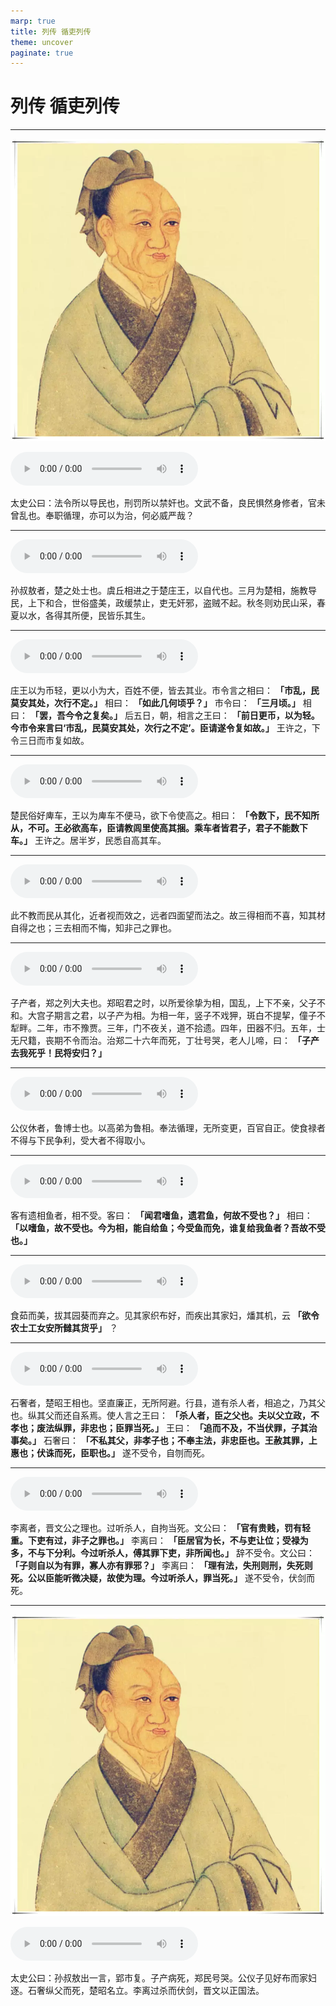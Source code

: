 ```yaml
---
marp: true
title: 列传 循吏列传
theme: uncover
paginate: true
---
```


# 列传 循吏列传

---

![bg left](assets/images/simaqian.webp)

![](assets/audios/119/1.mp3)

太史公曰：法令所以导民也，刑罚所以禁奸也。文武不备，良民惧然身修者，官未曾乱也。奉职循理，亦可以为治，何必威严哉？

---

![](assets/audios/119/2.mp3)

孙叔敖者，楚之处士也。虞丘相进之于楚庄王，以自代也。三月为楚相，施教导民，上下和合，世俗盛美，政缓禁止，吏无奸邪，盗贼不起。秋冬则劝民山采，春夏以水，各得其所便，民皆乐其生。

---

![](assets/audios/119/3.mp3)

庄王以为币轻，更以小为大，百姓不便，皆去其业。市令言之相曰： __「市乱，民莫安其处，次行不定。」__ 相曰： __「如此几何顷乎？」__ 市令曰： __「三月顷。」__ 相曰： __「罢，吾今令之复矣。」__ 后五日，朝，相言之王曰： __「前日更币，以为轻。今市令来言曰‘市乱，民莫安其处，次行之不定’。臣请遂令复如故。」__ 王许之，下令三日而市复如故。

---

![](assets/audios/119/4.mp3)

楚民俗好庳车，王以为庳车不便马，欲下令使高之。相曰： __「令数下，民不知所从，不可。王必欲高车，臣请教闾里使高其捆。乘车者皆君子，君子不能数下车。」__ 王许之。居半岁，民悉自高其车。

---

![](assets/audios/119/5.mp3)

此不教而民从其化，近者视而效之，远者四面望而法之。故三得相而不喜，知其材自得之也；三去相而不悔，知非己之罪也。

---

![](assets/audios/119/6.mp3)

子产者，郑之列大夫也。郑昭君之时，以所爱徐挚为相，国乱，上下不亲，父子不和。大宫子期言之君，以子产为相。为相一年，竖子不戏狎，斑白不提挈，僮子不犁畔。二年，市不豫贾。三年，门不夜关，道不拾遗。四年，田器不归。五年，士无尺籍，丧期不令而治。治郑二十六年而死，丁壮号哭，老人儿啼，曰： __「子产去我死乎！民将安归？」__ 

---

![](assets/audios/119/7.mp3)

公仪休者，鲁博士也。以高弟为鲁相。奉法循理，无所变更，百官自正。使食禄者不得与下民争利，受大者不得取小。

---

![](assets/audios/119/8.mp3)

客有遗相鱼者，相不受。客曰： __「闻君嗜鱼，遗君鱼，何故不受也？」__ 相曰： __「以嗜鱼，故不受也。今为相，能自给鱼；今受鱼而免，谁复给我鱼者？吾故不受也。」__ 

---

![](assets/audios/119/9.mp3)

食茹而美，拔其园葵而弃之。见其家织布好，而疾出其家妇，燔其机，云 __「欲令农士工女安所雠其货乎」__ ？

---

![](assets/audios/119/10.mp3)

石奢者，楚昭王相也。坚直廉正，无所阿避。行县，道有杀人者，相追之，乃其父也。纵其父而还自系焉。使人言之王曰： __「杀人者，臣之父也。夫以父立政，不孝也；废法纵罪，非忠也；臣罪当死。」__ 王曰： __「追而不及，不当伏罪，子其治事矣。」__ 石奢曰： __「不私其父，非孝子也；不奉主法，非忠臣也。王赦其罪，上惠也；伏诛而死，臣职也。」__ 遂不受令，自刎而死。

---

![](assets/audios/119/11.mp3)

李离者，晋文公之理也。过听杀人，自拘当死。文公曰： __「官有贵贱，罚有轻重。下吏有过，非子之罪也。」__ 李离曰： __「臣居官为长，不与吏让位；受禄为多，不与下分利。今过听杀人，傅其罪下吏，非所闻也。」__ 辞不受令。文公曰： __「子则自以为有罪，寡人亦有罪邪？」__ 李离曰： __「理有法，失刑则刑，失死则死。公以臣能听微决疑，故使为理。今过听杀人，罪当死。」__ 遂不受令，伏剑而死。

---

![bg left](assets/images/simaqian.webp)

![](assets/audios/119/12.mp3)

太史公曰：孙叔敖出一言，郢市复。子产病死，郑民号哭。公仪子见好布而家妇逐。石奢纵父而死，楚昭名立。李离过杀而伏剑，晋文以正国法。